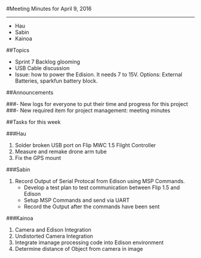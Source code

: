 ﻿#Meeting Minutes for April 9, 2016
***
- Hau
- Sabin
- Kainoa

##Topics

- Sprint 7 Backlog glooming
- USB Cable discussion
- Issue: how to power the Edision. It needs 7 to 15V. Options: External Batteries, sparkfun battery block. 

##Announcements

###- New logs for everyone to put their time and progress for this project
###- New required item for project management: meeting minutes


##Tasks for this week

###Hau
1. Solder broken USB port on Flip MWC 1.5 Flight Controller
2. Measure and remake drone arm tube 
3. Fix the GPS mount
  

###Sabin
1. Record Output of Serial Protocal from Edison using MSP Commands.
	- Develop a test plan to test communication between Flip 1.5 and Edison
	- Setup MSP Commands and send via UART
	- Record the Output after the commands have been sent

###Kainoa
1. Camera and Edison Integration
2. Undistorted Camera Integration
3. Integrate imanage processing code into Edison environment 
4. Determine distance of Object from camera in image
